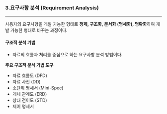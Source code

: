 ### 3.요구사항 분석 (Requirement Analysis)

---

사용자의 요구사항을 개발 가능한 형태로 **정제, 구조화, 문서화 (명세화), 명확화**하여 개발 가능한 형태로 바꾸는 과정이다.

#### 구조적 분석 기법
- 자료의 흐름과 처리를 중심으로 하는 요구사항 분석 방법이다.

**주요 구조적 분석 기법 도구**
- 자료 흐름도 (DFD)
- 자료 사전 (DD)
- 소단위 명세서 (Mini-Spec)
- 개체 관계도 (ERD)
- 상태 전이도 (STD)
- 제어 명세서